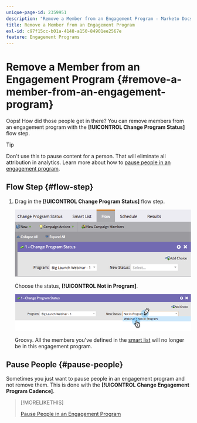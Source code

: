 ```yaml
---
unique-page-id: 2359951
description: "Remove a Member from an Engagement Program - Marketo Docs - Product Documentation"
title: Remove a Member from an Engagement Program
exl-id: c97f15cc-b01a-4148-a150-84901ee2567e
feature: Engagement Programs
---
```

# Remove a Member from an Engagement Program {#remove-a-member-from-an-engagement-program}

Oops! How did those people get in there? You can remove members from an engagement program with the **[!UICONTROL Change Program Status]** flow step.

>[!TIP]
>
>Don't use this to pause content for a person. That will eliminate all attribution in analytics. Learn more about how to [pause people in an engagement program](/help/marketo/product-docs/email-marketing/drip-nurturing/using-engagement-programs/pause-people-in-an-engagement-program.md).

## Flow Step {#flow-step}

1. Drag in the **[!UICONTROL Change Program Status]** flow step.

   ![](assets/image2014-9-15-18-3a15-3a57.png)

   Choose the status, **[!UICONTROL Not in Program]**.

   ![](assets/image2014-9-15-18-3a16-3a2.png)

   Groovy. All the members you've defined in the [smart list](/help/marketo/product-docs/core-marketo-concepts/smart-lists-and-static-lists/creating-a-smart-list/create-a-smart-list.md) will no longer be in this engagement program.

## Pause People  {#pause-people}

Sometimes you just want to pause people in an engagement program and not remove them. This is done with the **[!UICONTROL Change Engagement Program Cadence]**.

>[!MORELIKETHIS]
>
>[Pause People in an Engagement Program](/help/marketo/product-docs/email-marketing/drip-nurturing/using-engagement-programs/pause-people-in-an-engagement-program.md)
